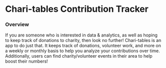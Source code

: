 # Chari-tables Contribution Tracker
### Overview
If you are someone who is interested in data & analytics, as well as hoping to keep track of donations to charity, then look no further! Chari-tables is an app to do just that. It keeps track of donations, volunteer work, and more on a weekly or monthly basis to help you analyze your contributions over time. Additionally, users can find charity/volunteer events in their area to help boost their numbers!
